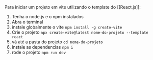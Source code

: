 Para iniciar um projeto em vite utilizando o template do [[React.js]]:
1. Tenha o node.js e o npm instalados
2. Abra o terminal
3. instale globalmente o vite `npm install -g create-vite`
4. Crie o projeto `npx create-vite@latest nome-do-projeto --template react`
5. vá até a pasta do projeto `cd nome-do-projeto`
6. instale as dependencias `npm i`
7. rode o projeto `npm run dev`
